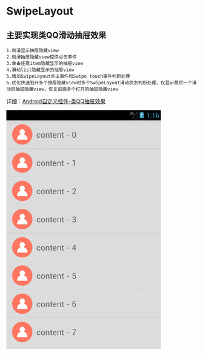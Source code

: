 # SwipeLayout

## 主要实现类QQ滑动抽屉效果

	1.侧滑显示抽屉隐藏view
	2.侧滑抽屉隐藏view控件点击事件
	3.单击任意item隐藏显示的抽屉view
	4.滑动list隐藏显示的抽屉view
	5.增加SwipeLayout点击事件和Swipe touch事件判断处理
	6.优化快速划开多个抽屉隐藏view时多个SwipeLayout滑动状态判断处理，仅显示最后一个滑动的抽屉隐藏view，恢复前面多个打开的抽屉隐藏view

详细：[Android自定义控件-类QQ抽屉效果](http://blog.csdn.net/oqinyou/article/details/63252464)

![](https://raw.githubusercontent.com/Horrarndoo/SwipeLayout/master/assets/demo.gif)
